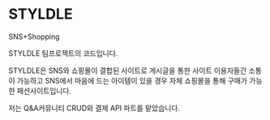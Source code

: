 # STYLDLE
SNS+Shopping

STYLDLE 팀프로젝트의 코드입니다.

STYLDLE은 SNS와 쇼핑몰이 결합된 사이트로 
게시글을 통한 사이트 이용자들간 소통이 가능하고
SNS에서 마음에 드는 아이템이 있을 경우 자체 쇼핑몰을 통해 구매가 가능한 패션사이트입니다.

저는 Q&A커뮤니티 CRUD와 결제 API 파트를 맡았습니다.
